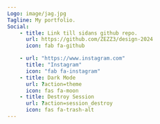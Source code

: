 ```yaml
---
Logo: image/jag.jpg
Tagline: My portfolio.
Social:
    - title: Link till sidans github repo.
      url: https://github.com/ZEZZ3/design-2024
      icon: fab fa-github

    - url: "https://www.instagram.com"
      title: "Instagram"
      icon: "fab fa-instagram"
    - title: Dark Mode
      url: ?action=theme
      icon: fas fa-moon
    - title: Destroy Session
      url: ?action=session_destroy
      icon: fas fa-trash-alt
---
```


